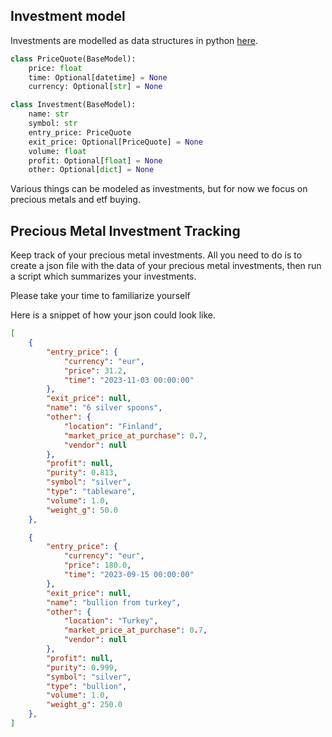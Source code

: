 ## Investment model
Investments are modelled as data structures in python [here](https://github.com/doruirimescu/python-trading/blob/master/Trading/model/investment.py).

```python
class PriceQuote(BaseModel):
    price: float
    time: Optional[datetime] = None
    currency: Optional[str] = None

class Investment(BaseModel):
    name: str
    symbol: str
    entry_price: PriceQuote
    exit_price: Optional[PriceQuote] = None
    volume: float
    profit: Optional[float] = None
    other: Optional[dict] = None
```

Various things can be modeled as investments, but for now we focus on precious metals and etf buying.

## Precious Metal Investment Tracking
Keep track of your precious metal investments. All you need to do is to create a json file with the data of your precious metal investments, then run a script which summarizes your investments.

Please take your time to familiarize yourself 

Here is a snippet of how your json could look like.
```json
[
    {
        "entry_price": {
            "currency": "eur",
            "price": 31.2,
            "time": "2023-11-03 00:00:00"
        },
        "exit_price": null,
        "name": "6 silver spoons",
        "other": {
            "location": "Finland",
            "market_price_at_purchase": 0.7,
            "vendor": null
        },
        "profit": null,
        "purity": 0.813,
        "symbol": "silver",
        "type": "tableware",
        "volume": 1.0,
        "weight_g": 50.0
    },

    {
        "entry_price": {
            "currency": "eur",
            "price": 180.0,
            "time": "2023-09-15 00:00:00"
        },
        "exit_price": null,
        "name": "bullion from turkey",
        "other": {
            "location": "Turkey",
            "market_price_at_purchase": 0.7,
            "vendor": null
        },
        "profit": null,
        "purity": 0.999,
        "symbol": "silver",
        "type": "bullion",
        "volume": 1.0,
        "weight_g": 250.0
    },
]
```
